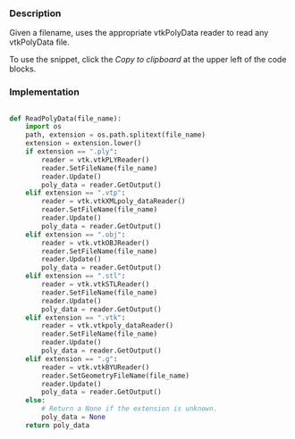 ### Description

Given a filename, uses the appropriate vtkPolyData reader to read any vtkPolyData file.

To use the snippet, click the *Copy to clipboard* at the upper left of the code blocks.

### Implementation

``` python

def ReadPolyData(file_name):
    import os
    path, extension = os.path.splitext(file_name)
    extension = extension.lower()
    if extension == ".ply":
        reader = vtk.vtkPLYReader()
        reader.SetFileName(file_name)
        reader.Update()
        poly_data = reader.GetOutput()
    elif extension == ".vtp":
        reader = vtk.vtkXMLpoly_dataReader()
        reader.SetFileName(file_name)
        reader.Update()
        poly_data = reader.GetOutput()
    elif extension == ".obj":
        reader = vtk.vtkOBJReader()
        reader.SetFileName(file_name)
        reader.Update()
        poly_data = reader.GetOutput()
    elif extension == ".stl":
        reader = vtk.vtkSTLReader()
        reader.SetFileName(file_name)
        reader.Update()
        poly_data = reader.GetOutput()
    elif extension == ".vtk":
        reader = vtk.vtkpoly_dataReader()
        reader.SetFileName(file_name)
        reader.Update()
        poly_data = reader.GetOutput()
    elif extension == ".g":
        reader = vtk.vtkBYUReader()
        reader.SetGeometryFileName(file_name)
        reader.Update()
        poly_data = reader.GetOutput()
    else:
        # Return a None if the extension is unknown.
        poly_data = None
    return poly_data


```
